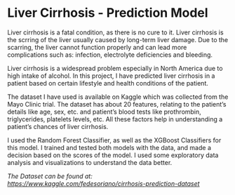 # **Liver Cirrhosis - Prediction Model**

Liver cirrhosis is a fatal condition, as there is no cure to it. Liver cirrhosis is the scrring of the liver usually caused by long-term liver damage. Due to the 
scarring, the liver cannot function properly and can lead more complications such as: infection, electrolyte deficiencies and bleeding.

Liver cirrhosis is a widespread problem especially in North America due to high intake of alcohol. In this project, I have predicted liver cirrhosis in a patient 
based on certain lifestyle and health conditions of the patient.

The dataset I have used is available on Kaggle which was collected from the Mayo Clinic trial. The dataset has about 20 features, relating to the patient’s details 
like age, sex, etc. and patient’s blood tests like prothrombin, triglycerides, platelets levels, etc. All these factors help in understanding a patient’s chances of 
liver cirrhosis.

I used the Random Forest Classifier, as well as the XGBoost Classifiers for this model. I trained and tested both models with the data, and made a decision based on 
the scores of the model. I used some exploratory data analysis and visualizations to understand the data better.

*The Dataset can be found at: https://www.kaggle.com/fedesoriano/cirrhosis-prediction-dataset* 
